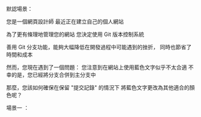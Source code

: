 默認場景：

您是一個網頁設計師
最近正在建立自己的個人網站

為了更有條理地管理您的網站
您決定使用 Git 版本控制系統

善用 Git 分支功能，能夠大幅降低在開發過程中可能遇到的挫折，
同時也節省了時間和成本

然而，您現在遇到了一個問題：
您注意到在網站上使用藍色文字似乎不太合適
不幸的是，您已經將分支合併到主分支中

那麼，您該如何確保在保留 "提交記錄" 的情況下
將藍色文字更改為其他適合的顏色呢？



場景一 ：